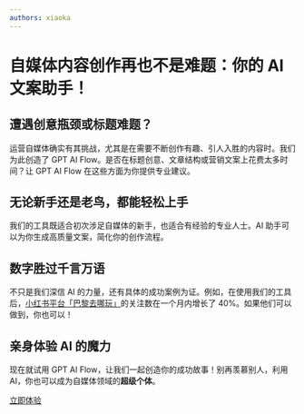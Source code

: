 ```yaml
---
authors: xiaoka
---
```


# 自媒体内容创作再也不是难题：你的 AI 文案助手！

## 遭遇创意瓶颈或标题难题？

运营自媒体确实有其挑战，尤其是在需要不断创作有趣、引人入胜的内容时。我们为此创造了 GPT AI Flow。是否在标题创意、文章结构或营销文案上花费太多时间？让 GPT AI Flow 在这些方面为你提供专业建议。

## 无论新手还是老鸟，都能轻松上手

我们的工具既适合初次涉足自媒体的新手，也适合有经验的专业人士。AI 助手可以为你生成高质量文案，简化你的创作流程。

## 数字胜过千言万语

不只是我们深信 AI 的力量，还有具体的成功案例为证。例如，在使用我们的工具后，<a target="_blank" href="https://www.xiaohongshu.com/user/profile/56cf33c550c4b408633787cf">小红书平台「巴黎去哪玩」</a>的关注数在一个月内增长了 40%。如果他们可以做到，你也可以！

## 亲身体验 AI 的魔力

现在就试用 GPT AI Flow，让我们一起创造你的成功故事！别再羡慕别人，利用 AI，你也可以成为自媒体领域的**超级个体**。

[立即体验](../../docs/2-proudct//3-registration-process.md#下载-gpt-ai-flow-软件安装)

